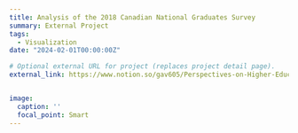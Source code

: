 ```yaml
---
title: Analysis of the 2018 Canadian National Graduates Survey
summary: External Project
tags:
  - Visualization
date: "2024-02-01T00:00:00Z"

# Optional external URL for project (replaces project detail page).
external_link: https://www.notion.so/gav605/Perspectives-on-Higher-Education-9a37674b49ed41dcad6d0d04454753b5


image:
  caption: ''
  focal_point: Smart
---
```

